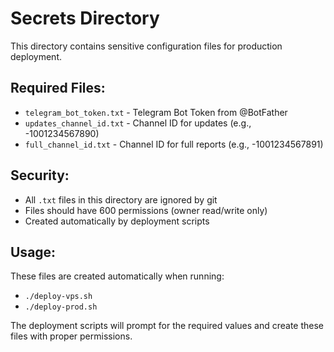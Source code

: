 # Secrets Directory

This directory contains sensitive configuration files for production deployment.

## Required Files:

- `telegram_bot_token.txt` - Telegram Bot Token from @BotFather
- `updates_channel_id.txt` - Channel ID for updates (e.g., -1001234567890)
- `full_channel_id.txt` - Channel ID for full reports (e.g., -1001234567891)

## Security:

- All `.txt` files in this directory are ignored by git
- Files should have 600 permissions (owner read/write only)
- Created automatically by deployment scripts

## Usage:

These files are created automatically when running:
- `./deploy-vps.sh`
- `./deploy-prod.sh`

The deployment scripts will prompt for the required values and create these files with proper permissions.
